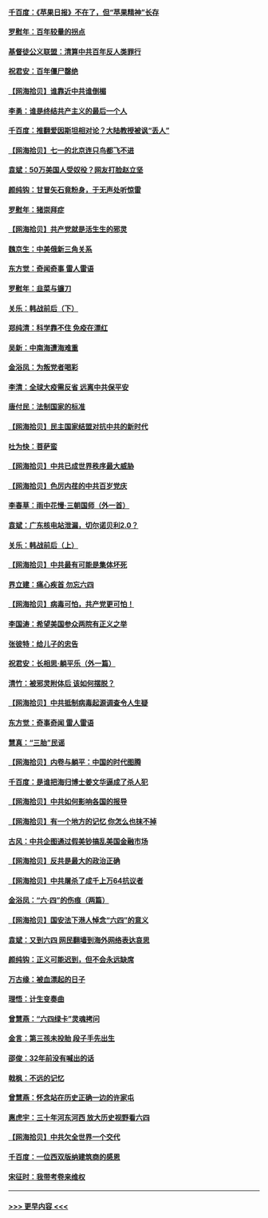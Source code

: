 #### [千百度：《苹果日报》不在了，但“苹果精神”长存](../pages/nsc993/n13046703.md?t=06251901) 
#### [罗慰年：百年较量的拐点](../pages/nsc993/n13046542.md?t=06251901) 
#### [基督徒公义联盟：清算中共百年反人类罪行](../pages/nsc993/n13046499.md?t=06251901) 
#### [祝君安：百年僵尸罄绝](../pages/nsc993/n13045595.md?t=06251901) 
#### [【网海拾贝】谁靠近中共谁倒楣](../pages/nsc993/n13044667.md?t=06251901) 
#### [李勇：谁是终结共产主义的最后一个人](../pages/nsc993/n13044397.md?t=06251901) 
#### [千百度：推翻爱因斯坦相对论？大陆教授被讽“丢人”](../pages/nsc993/n13043908.md?t=06251901) 
#### [【网海拾贝】七一的北京连只鸟都飞不进](../pages/nsc993/n13041377.md?t=06251901) 
#### [袁斌：50万美国人受奴役？网友打脸赵立坚](../pages/nsc993/n13041330.md?t=06251901) 
#### [颜纯钩：甘冒矢石竟粉身，于无声处听惊雷](../pages/nsc993/n13041140.md?t=06251901) 
#### [罗慰年：猪崇拜症](../pages/nsc993/n13041071.md?t=06251901) 
#### [【网海拾贝】共产党就是活生生的邪灵](../pages/nsc993/n13036627.md?t=06251901) 
#### [魏京生：中美俄新三角关系](../pages/nsc993/n13035986.md?t=06251901) 
#### [东方觉：奇闻奇事 雷人雷语](../pages/nsc993/n13035878.md?t=06251901) 
#### [罗慰年：韭菜与镰刀](../pages/nsc993/n13034374.md?t=06251901) 
#### [关乐：韩战前后（下）](../pages/nsc993/n13034113.md?t=06251901) 
#### [郑纯清：科学靠不住 免疫在漂红](../pages/nsc993/n13034093.md?t=06251901) 
#### [吴新：中南海遭海难重](../pages/nsc993/n13034084.md?t=06251901) 
#### [金浴凤：为叛党者喝彩](../pages/nsc993/n13034058.md?t=06251901) 
#### [李清：全球大疫需反省 远离中共保平安](../pages/nsc993/n13033784.md?t=06251901) 
#### [唐付民：法制国家的标准](../pages/nsc993/n13032944.md?t=06251901) 
#### [【网海拾贝】民主国家结盟对抗中共的新时代](../pages/nsc993/n13031717.md?t=06251901) 
#### [吐为快：菩萨蛮](../pages/nsc993/n13030033.md?t=06251901) 
#### [【网海拾贝】中共已成世界秩序最大威胁](../pages/nsc993/n13028138.md?t=06251901) 
#### [【网海拾贝】色厉内荏的中共百岁党庆](../pages/nsc993/n13025582.md?t=06251901) 
#### [李春草：雨中花慢‧三朝国师（外一首）](../pages/nsc993/n13025567.md?t=06251901) 
#### [袁斌：广东核电站泄漏，切尔诺贝利2.0？](../pages/nsc993/n13025475.md?t=06251901) 
#### [关乐：韩战前后（上）](../pages/nsc993/n13025387.md?t=06251901) 
#### [【网海拾贝】中共最有可能是集体坏死](../pages/nsc993/n13023101.md?t=06251901) 
#### [界立建：痛心疾首 勿忘六四](../pages/nsc993/n13022339.md?t=06251901) 
#### [【网海拾贝】病毒可怕，共产党更可怕！](../pages/nsc993/n13020728.md?t=06251901) 
#### [李国涛：希望美国参众两院有正义之举](../pages/nsc993/n13020674.md?t=06251901) 
#### [张彼特：给儿子的忠告](../pages/nsc993/n13018934.md?t=06251901) 
#### [祝君安：长相思‧躺平乐（外一篇）](../pages/nsc993/n13018923.md?t=06251901) 
#### [清竹：被邪灵附体后 该如何摆脱？](../pages/nsc993/n13018877.md?t=06251901) 
#### [【网海拾贝】中共抵制病毒起源调查令人生疑](../pages/nsc993/n13017785.md?t=06251901) 
#### [东方觉：奇事奇闻 雷人雷语](../pages/nsc993/n13017577.md?t=06251901) 
#### [慧真：“三胎”民谣](../pages/nsc993/n13017394.md?t=06251901) 
#### [【网海拾贝】内卷与躺平：中国的时代图腾](../pages/nsc993/n13016128.md?t=06251901) 
#### [千百度：是谁把海归博士姜文华逼成了杀人犯](../pages/nsc993/n13015218.md?t=06251901) 
#### [【网海拾贝】中共如何影响各国的报导](../pages/nsc993/n13012599.md?t=06251901) 
#### [【网海拾贝】有一个地方的记忆 你怎么也抹不掉](../pages/nsc993/n13009802.md?t=06251901) 
#### [古风：中共企图通过假美钞搞乱美国金融市场](../pages/nsc993/n13009626.md?t=06251901) 
#### [【网海拾贝】反共是最大的政治正确](../pages/nsc993/n13007051.md?t=06251901) 
#### [【网海拾贝】中共屠杀了成千上万64抗议者](../pages/nsc993/n13002713.md?t=06251901) 
#### [金浴凤：“六·四”的伤痕（两篇）](../pages/nsc993/n13001719.md?t=06251901) 
#### [【网海拾贝】国安法下港人悼念“六四”的意义](../pages/nsc993/n13001039.md?t=06251901) 
#### [袁斌：又到六四 网民翻墙到海外网络表达哀思](../pages/nsc993/n13000995.md?t=06251901) 
#### [颜纯钩：正义可能迟到，但不会永远缺席](../pages/nsc993/n13000920.md?t=06251901) 
#### [万古缘：被血漂起的日子](../pages/nsc993/n13000914.md?t=06251901) 
#### [理悟：计生变奏曲](../pages/nsc993/n13000414.md?t=06251901) 
#### [曾慧燕：“六四绿卡”灵魂拷问](../pages/nsc993/n13000277.md?t=06251901) 
#### [金言：第三孩未投胎 段子手先出生](../pages/nsc993/n13000215.md?t=06251901) 
#### [邵俊：32年前没有喊出的话](../pages/nsc993/n13000181.md?t=06251901) 
#### [戟枫：不远的记忆](../pages/nsc993/n13000121.md?t=06251901) 
#### [曾慧燕：怀念站在历史正确一边的许家屯](../pages/nsc993/n13000073.md?t=06251901) 
#### [惠虎宇：三十年河东河西 放大历史视野看六四](../pages/nsc993/n13000018.md?t=06251901) 
#### [【网海拾贝】中共欠全世界一个交代](../pages/nsc993/n12998706.md?t=06251901) 
#### [千百度：一位西双版纳建筑商的感恩](../pages/nsc993/n12998487.md?t=06251901) 
#### [宋征时：我带考卷来维权](../pages/nsc993/n12994088.md?t=06251901) 

----
#### [ >>> 更早内容 <<< ](../indexes/nsc993-earlier.md)
